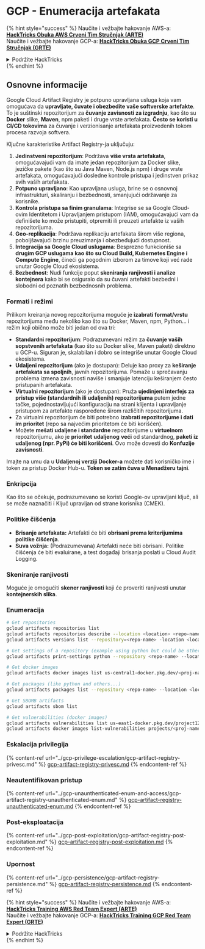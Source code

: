 # GCP - Enumeracija artefakata

{% hint style="success" %}
Naučite i vežbajte hakovanje AWS-a:<img src="/.gitbook/assets/image.png" alt="" data-size="line">[**HackTricks Obuka AWS Crveni Tim Stručnjak (ARTE)**](https://training.hacktricks.xyz/courses/arte)<img src="/.gitbook/assets/image.png" alt="" data-size="line">\
Naučite i vežbajte hakovanje GCP-a: <img src="/.gitbook/assets/image (2).png" alt="" data-size="line">[**HackTricks Obuka GCP Crveni Tim Stručnjak (GRTE)**<img src="/.gitbook/assets/image (2).png" alt="" data-size="line">](https://training.hacktricks.xyz/courses/grte)

<details>

<summary>Podržite HackTricks</summary>

* Proverite [**planove pretplate**](https://github.com/sponsors/carlospolop)!
* **Pridružite se** 💬 [**Discord grupi**](https://discord.gg/hRep4RUj7f) ili [**telegram grupi**](https://t.me/peass) ili nas **pratite** na **Twitteru** 🐦 [**@hacktricks\_live**](https://twitter.com/hacktricks\_live)**.**
* **Podelite hakovanje trikova slanjem PR-ova na** [**HackTricks**](https://github.com/carlospolop/hacktricks) i [**HackTricks Cloud**](https://github.com/carlospolop/hacktricks-cloud) github repozitorijume.

</details>
{% endhint %}

## Osnovne informacije

Google Cloud Artifact Registry je potpuno upravljana usluga koja vam omogućava da **upravljate, čuvate i obezbedite vaše softverske artefakte**. To je suštinski repozitorijum za **čuvanje zavisnosti za izgradnju**, kao što su **Docker** slike, **Maven**, npm paketi i druge vrste artefakata. **Često se koristi u CI/CD tokovima** za čuvanje i verzionisanje artefakata proizvedenih tokom procesa razvoja softvera.

Ključne karakteristike Artifact Registry-ja uključuju:

1. **Jedinstveni repozitorijum**: Podržava **više vrsta artefakata**, omogućavajući vam da imate jedan repozitorijum za Docker slike, jezičke pakete (kao što su Java Maven, Node.js npm) i druge vrste artefakata, omogućavajući dosledne kontrole pristupa i jedinstven prikaz svih vaših artefakata.
2. **Potpuno upravljano**: Kao upravljana usluga, brine se o osnovnoj infrastrukturi, skaliranju i bezbednosti, smanjujući održavanje za korisnike.
3. **Kontrola pristupa sa finim granulama**: Integrise se sa Google Cloud-ovim Identitetom i Upravljanjem pristupom (IAM), omogućavajući vam da definišete ko može pristupiti, otpremiti ili preuzeti artefakte iz vaših repozitorijuma.
4. **Geo-replikacija**: Podržava replikaciju artefakata širom više regiona, poboljšavajući brzinu preuzimanja i obezbeđujući dostupnost.
5. **Integracija sa Google Cloud uslugama**: Besprezno funkcioniše sa **drugim GCP uslugama kao što su Cloud Build, Kubernetes Engine i Compute Engine**, čineći ga pogodnim izborom za timove koji već rade unutar Google Cloud ekosistema.
6. **Bezbednost**: Nudi funkcije poput **skeniranja ranjivosti i analize kontejnera** kako bi se osiguralo da su čuvani artefakti bezbedni i slobodni od poznatih bezbednosnih problema.

### Formati i režimi

Prilikom kreiranja novog repozitorijuma moguće je **izabrati format/vrstu** repozitorijuma među nekoliko kao što su Docker, Maven, npm, Python... i režim koji obično može biti jedan od ova tri:

* **Standardni repozitorijum**: Podrazumevani režim za **čuvanje vaših sopstvenih artefakata** (kao što su Docker slike, Maven paketi) direktno u GCP-u. Siguran je, skalabilan i dobro se integriše unutar Google Cloud ekosistema.
* **Udaljeni repozitorijum** (ako je dostupan): Deluje kao proxy za **keširanje artefakata sa spoljnih**, javnih repozitorijuma. Pomaže u sprečavanju problema izmena zavisnosti naviše i smanjuje latenciju keširanjem često pristupanih artefakata.
* **Virtualni repozitorijum** (ako je dostupan): Pruža **ujedinjeni interfejs za pristup više (standardnih ili udaljenih) repozitorijuma** putem jedne tačke, pojednostavljujući konfiguraciju na strani klijenta i upravljanje pristupom za artefakte raspoređene širom različitih repozitorijuma.
* Za virtualni repozitorijum će biti potrebno **izabrati repozitorijume i dati im prioritet** (repo sa najvećim prioritetom će biti korišćen).
* Možete **mešati udaljene i standardne** repozitorijume u **virtuelnom** repozitorijumu, ako je **prioritet** **udaljenog** **veći** od standardnog, **paketi iz udaljenog (npr. PyPi) će biti korišćeni**. Ovo može dovesti do **Konfuzije zavisnosti**.

Imajte na umu da u **Udaljenoj verziji Docker-a** možete dati korisničko ime i token za pristup Docker Hub-u. **Token se zatim čuva u Menadžeru tajni**.

### Enkripcija

Kao što se očekuje, podrazumevano se koristi Google-ov upravljani ključ, ali se može naznačiti i Ključ upravljan od strane korisnika (CMEK).

### Politike čišćenja

* **Brisanje artefakata:** Artefakti će biti **obrisani prema kriterijumima politike čišćenja**.
* **Suva vožnja:** (Podrazumevana) Artefakti neće biti obrisani. Politike čišćenja će biti evaluirane, a test događaji brisanja poslati u Cloud Audit Logging.

### Skeniranje ranjivosti

Moguće je omogućiti **skener ranjivosti** koji će proveriti ranjivosti unutar **kontejnerskih slika**.

### Enumeracija
```bash
# Get repositories
gcloud artifacts repositories list
gcloud artifacts repositories describe --location <location> <repo-name>
gcloud artifacts versions list --repository=<repo-name> -location <location> --package <package-name>

# Get settings of a repository (example using python but could be other)
gcloud artifacts print-settings python --repository <repo-name> --location <location>

# Get docker images
gcloud artifacts docker images list us-central1-docker.pkg.dev/<proj-name>/<repo-name>

# Get packages (like python and others...)
gcloud artifacts packages list --repository <repo-name> --location <location>

# Get SBOMB artifacts
gcloud artifacts sbom list

# Get vulnerabilities (docker images)
gcloud artifacts vulnerabilities list us-east1-docker.pkg.dev/project123/repository123/someimage@sha256:49765698074d6d7baa82f
gcloud artifacts docker images list-vulnerabilities projects/<proj-name>/locations/<location>/scans/<scan-uuid>
```
### Eskalacija privilegija

{% content-ref url="../gcp-privilege-escalation/gcp-artifact-registry-privesc.md" %}
[gcp-artifact-registry-privesc.md](../gcp-privilege-escalation/gcp-artifact-registry-privesc.md)
{% endcontent-ref %}

### Neautentifikovan pristup

{% content-ref url="../gcp-unaunthenticated-enum-and-access/gcp-artifact-registry-unauthenticated-enum.md" %}
[gcp-artifact-registry-unauthenticated-enum.md](../gcp-unaunthenticated-enum-and-access/gcp-artifact-registry-unauthenticated-enum.md)
{% endcontent-ref %}

### Post-eksploatacija

{% content-ref url="../gcp-post-exploitation/gcp-artifact-registry-post-exploitation.md" %}
[gcp-artifact-registry-post-exploitation.md](../gcp-post-exploitation/gcp-artifact-registry-post-exploitation.md)
{% endcontent-ref %}

### Upornost

{% content-ref url="../gcp-persistence/gcp-artifact-registry-persistence.md" %}
[gcp-artifact-registry-persistence.md](../gcp-persistence/gcp-artifact-registry-persistence.md)
{% endcontent-ref %}

{% hint style="success" %}
Naučite i vežbajte hakovanje AWS-a:<img src="/.gitbook/assets/image.png" alt="" data-size="line">[**HackTricks Training AWS Red Team Expert (ARTE)**](https://training.hacktricks.xyz/courses/arte)<img src="/.gitbook/assets/image.png" alt="" data-size="line">\
Naučite i vežbajte hakovanje GCP-a: <img src="/.gitbook/assets/image (2).png" alt="" data-size="line">[**HackTricks Training GCP Red Team Expert (GRTE)**<img src="/.gitbook/assets/image (2).png" alt="" data-size="line">](https://training.hacktricks.xyz/courses/grte)

<details>

<summary>Podržite HackTricks</summary>

* Proverite [**planove pretplate**](https://github.com/sponsors/carlospolop)!
* **Pridružite se** 💬 [**Discord grupi**](https://discord.gg/hRep4RUj7f) ili [**telegram grupi**](https://t.me/peass) ili nas **pratite** na **Twitteru** 🐦 [**@hacktricks\_live**](https://twitter.com/hacktricks\_live)**.**
* **Podelite hakovanje trikova slanjem PR-ova na** [**HackTricks**](https://github.com/carlospolop/hacktricks) i [**HackTricks Cloud**](https://github.com/carlospolop/hacktricks-cloud) github repozitorijume.

</details>
{% endhint %}

